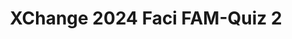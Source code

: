 ---
title: XChange 2024 Faci FAM-Quiz 2
redirect_to: https://docs.google.com/forms/d/e/1FAIpQLSc7NN_nEdsEdZYDUoV-NwBk4OYg7toTEdAcuSZyGqqC6Cuvpg/viewform?usp=sharing
redirect_from: 
  - /XC24FAMQuiz2
  - /xc24famquiz2
---